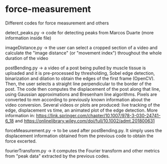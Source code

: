 # force-measurement
 Different codes for force measurement and others

detect_peaks.py -> code for detecting peaks from Marcos Duarte (more information inside file)

imageDistance.py -> the user can select a cropped section of a video and calculate the "image distance" (or "movement index") throughout the whole duration of the video

postBending.py -> a video of a post being pulled by muscle tissue is uploaded and it is pre-processed by thresholding, Sobel edge detection, binarization and dilation to obtain the edges of the first frame (OpenCV). Then, the user selects a straight line perpendicular to the border of the post. The code then computes the displacement of the post along that line, using Gaussian approximations and Bresenham line algorithms. Pixels are converted to mm according to previously known information about the video conversion. Several videos or plots are produced: live tracking of the edge, displacement vs time, an animated plot of the edge detection. More information in: https://link.springer.com/chapter/10.1007/978-3-030-24741-6_18 and https://onlinelibrary.wiley.com/doi/full/10.1002/admt.201800631

forceMeasurement.py -> to be used after postBending.py. It simply uses the displacement information obtained from the previous code to obtain the force excerted.

fourierTransform.py -> it computes the Fourier transform and other metrics from "peak data" extracted by the previous codes.
